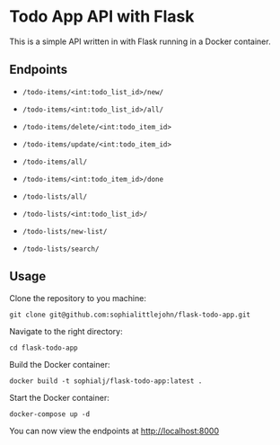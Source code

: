 # Todo App API with Flask

This is a simple API written in with Flask running in a Docker container.

## Endpoints 

- ``/todo-items/<int:todo_list_id>/new/``
- ``/todo-items/<int:todo_list_id>/all/``
- ``/todo-items/delete/<int:todo_item_id>``
- ``/todo-items/update/<int:todo_item_id>``
- ``/todo-items/all/``
- ``/todo-items/<int:todo_item_id>/done``


- ``/todo-lists/all/``
- ``/todo-lists/<int:todo_list_id>/``
- ``/todo-lists/new-list/``
- ``/todo-lists/search/``


## Usage

Clone the repository to you machine:

``git clone git@github.com:sophialittlejohn/flask-todo-app.git``

Navigate to the right directory:

``cd flask-todo-app``

Build the Docker container:

``docker build -t sophialj/flask-todo-app:latest .``

Start the Docker container:

``docker-compose up -d``

You can now view the endpoints at [http://localhost:8000]()